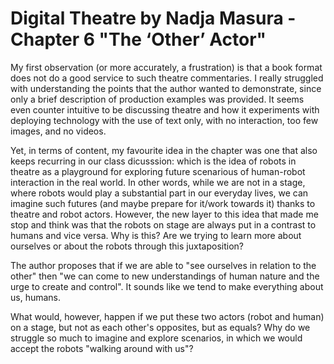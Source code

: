 # Digital Theatre by Nadja Masura - Chapter 6 "The ‘Other’ Actor"

My first observation (or more accurately, a frustration) is that a book format does not do a good service to such theatre commentaries. 
I really struggled with understanding the points that the author wanted to demonstrate, since only a brief description of production examples was provided. It seems even counter intuitive to be discussing theatre and how it experiments with deploying technology with the use of text only, with no interaction, too few images, and no videos. 

Yet, in terms of content, my favourite idea in the chapter was one that also keeps recurring in our class dicusssion: which is the idea of robots in theatre as a playground for exploring future scenarious of human-robot interaction in the real world. In other words, while we are not in a stage, where robots would play a substantial part in our everyday lives, we can imagine such futures (and maybe prepare for it/work towards it) thanks to theatre and robot actors. However, the new layer to this idea that made me stop and think was that the robots on stage are always put in a contrast to humans and vice versa. Why is this? Are we trying to learn more about ourselves or about the robots through this juxtaposition? 

The author proposes that if we are able to "see ourselves in relation to the other" then "we can come to new understandings of human nature and the urge to create and control". It sounds like we tend to make everything about us, humans.  

What would, however, happen if we put these two actors (robot and human) on a stage, but not as each other's opposites, but as equals? Why do we struggle so much to imagine and explore scenarios, in which we would accept the robots "walking around with us"? 


